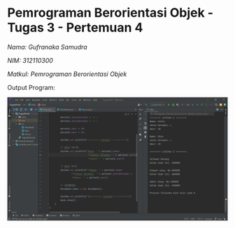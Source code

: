 # Pemrograman Berorientasi Objek - Tugas 3 - Pertemuan 4

*Nama: Gufranaka Samudra*

*NIM: 312110300*

*Matkul: Pemrograman Berorientasi Objek*


Output Program:

![output](https://github.com/AgufSamudra/OOP_Tugas3/blob/main/img/output.png)


